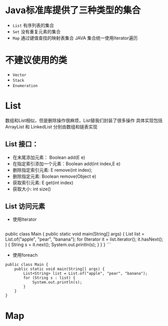 # Java标准库提供了三种类型的集合
- ``List`` 有序列表的集合
- ``Set`` 没有重复元素的集合
- ``Map`` 通过键值查找的映射表集合
    JAVA 集合统一使用Iterator遍历
# 不建议使用的类
- ``Vector``
- ``Stack``
- ``Enumeration``
  
# List
数组和List相似，但是删除操作很麻烦，List替我们封装了很多操作
具体实现包括ArrayList 和 LinkedList 分别由数组和链表实现
## List<E> 接口：
-   在末尾添加元素： Boolean add(E e)
-   在指定索引添加一个元素：Boolean add(int index,E e)
-   删除指定索引元素: E remove(int index);
-   删除指定元素: Boolean remove(Object e)
-   获取索引元素: E get(int index)
-   获取大小: int size()
## List 访问元素 
- 使用Iterator
    ```
public class Main {
    public static void main(String[] args) {
        List<String> list = List.of("apple", "pear", "banana");
        for (Iterator<String> it = list.iterator(); it.hasNext(); ) {
            String s = it.next();
            System.out.println(s);
        }
    }
}
    ```
-   使用foreach
```
public class Main {
    public static void main(String[] args) {
        List<String> list = List.of("apple", "pear", "banana");
        for (String s : list) {
            System.out.println(s);
        }
    }
}
```
# Map


